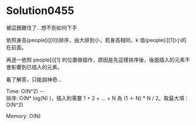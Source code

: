 # Solution0455

被這題難住了...想不到如何下手

依照身高(people[i][0])排序，由大排到小，若身高相同，k 值(people[i][1])小的在前面。

再逐一依照 people[i][1] 的位置做插作，原因是先這樣排序後，後面插入的元素不會影響到已插入的元素。

看了解答，只能說神奇...

Time: O(N^2) --
<br/>排序: O(N* log(N) )，插入則需要 1 + 2 + ... + N 為 (1 ＋ N) * N / 2。取最大項： O(N^2)

Memory: O(N)

